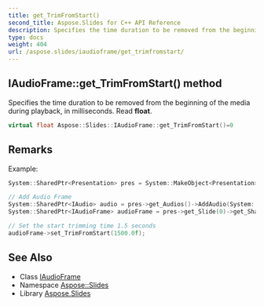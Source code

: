 ```yaml
---
title: get_TrimFromStart()
second_title: Aspose.Slides for C++ API Reference
description: Specifies the time duration to be removed from the beginning of the media during playback, in milliseconds. Read float.
type: docs
weight: 404
url: /aspose.slides/iaudioframe/get_trimfromstart/
---
```

## IAudioFrame::get_TrimFromStart() method


Specifies the time duration to be removed from the beginning of the media during playback, in milliseconds. Read **float**.

```cpp
virtual float Aspose::Slides::IAudioFrame::get_TrimFromStart()=0
```

## Remarks


Example: 
```cpp
System::SharedPtr<Presentation> pres = System::MakeObject<Presentation>();

// Add Audio Frame
System::SharedPtr<IAudio> audio = pres->get_Audios()->AddAudio(System::IO::File::ReadAllBytes(u"sampleaudio.mp3"));
System::SharedPtr<IAudioFrame> audioFrame = pres->get_Slide(0)->get_Shapes()->AddAudioFrameEmbedded(50.0f, 50.0f, 100.0f, 100.0f, audio);

// Set the start trimming time 1.5 seconds
audioFrame->set_TrimFromStart(1500.0f);
```

## See Also

* Class [IAudioFrame](../)
* Namespace [Aspose::Slides](../../)
* Library [Aspose.Slides](../../../)